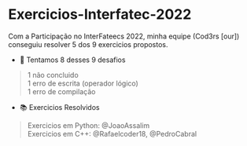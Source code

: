 # Exercicios-Interfatec-2022

Com a Participação no InterFateecs 2022, minha equipe (Cod3rs [our]) conseguiu resolver 5 dos 9 exercicios propostos.

 - 🥉 Tentamos 8 desses 9 desafios
> 1 não concluido <br>
> 1 erro de escrita (operador lógico) <br>
> 1 erro de compilação<br>


- :books: Exercicios Resolvidos <br>
> Exercicios em Python: @JoaoAssalim <br>
> Exercicios em C++: 	@Rafaelcoder18, @PedroCabral
